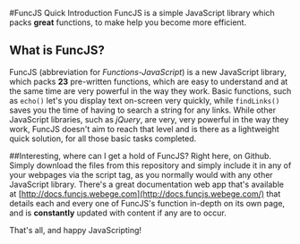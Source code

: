 #FuncJS Quick Introduction
FuncJS is a simple JavaScript library which packs __great__ functions, to make help you become more efficient.

## What is FuncJS?
FuncJS (abbreviation for *Functions-JavaScript*) is a new JavaScript library, which packs **23** pre-written functions, which are easy to understand and at the same time are very powerful in the way they work. Basic functions, such as <code>echo()</code> let's you display text on-screen very quickly, while <code>findLinks()</code> saves you the time of having to search a string for any links. While other JavaScript libraries, such as *jQuery*, are very, very powerful in the way they work, FuncJS doesn't aim to reach that level and is there as a lightweight quick solution, for all those basic tasks completed. 

##Interesting, where can I get a hold of FuncJS?
Right here, on Github. Simply download the files from this repository and simply include it in any of your webpages via the script tag, as you normally would with any other JavaScript library. There's a great documentation web app that's available at [http://docs.funcjs.webege.com](http://docs.funcjs.webege.com/) that details each and every one of FuncJS's function in-depth on its own page, and is **constantly** updated with content if any are to occur. 

That's all, and happy JavaScripting! 